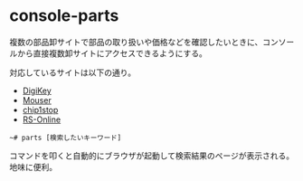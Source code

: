 # console-parts

複数の部品卸サイトで部品の取り扱いや価格などを確認したいときに、コンソールから直接複数卸サイトにアクセスできるようにする。

対応しているサイトは以下の通り。

- [DigiKey](http://www.digikey.jp/)
- [Mouser](http://www.mouser.jp/)
- [chip1stop](http://www.chip1stop.com/)
- [RS-Online](http://jp.rs-online.com/web/)

```
~# parts [検索したいキーワード]
```

コマンドを叩くと自動的にブラウザが起動して検索結果のページが表示される。
地味に便利。
